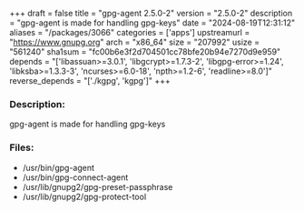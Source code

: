 +++
draft = false
title = "gpg-agent 2.5.0-2"
version = "2.5.0-2"
description = "gpg-agent is made for handling gpg-keys"
date = "2024-08-19T12:31:12"
aliases = "/packages/3066"
categories = ['apps']
upstreamurl = "https://www.gnupg.org"
arch = "x86_64"
size = "207992"
usize = "561240"
sha1sum = "fc00b6e3f2d704501cc78bfe20b94e7270d9e959"
depends = "['libassuan>=3.0.1', 'libgcrypt>=1.7.3-2', 'libgpg-error>=1.24', 'libksba>=1.3.3-3', 'ncurses>=6.0-18', 'npth>=1.2-6', 'readline>=8.0']"
reverse_depends = "['./kgpg', 'kgpg']"
+++
### Description: 
gpg-agent is made for handling gpg-keys

### Files: 
* /usr/bin/gpg-agent
* /usr/bin/gpg-connect-agent
* /usr/lib/gnupg2/gpg-preset-passphrase
* /usr/lib/gnupg2/gpg-protect-tool
